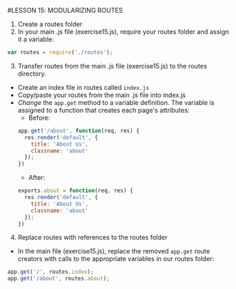 #LESSON 15: MODULARIZING ROUTES
1. Create a routes folder
2. In your main .js file (exercise15.js), require your routes folder and assign it a variable:
```javascript
var routes = require('./routes');
```
3. Transfer routes from the main .js file (exercise15.js) to the routes directory.
  * Create an index file in routes called `index.js`
  * Copy/paste your routes from the main .js file into index.js
  * *Change* the `app.get` method to a variable definition. The variable is assigned to a function that creates each page's attributes:
    * Before:
    ```javascript
    app.get('/about', function(req, res) {
      res.render('default', {
        title: 'About Us',
        classname: 'about'
      });
    })
    ```
    * After:
    ```javascript
    exports.about = function(req, res) {
      res.render('default', {
        title: 'About Us',
        classname: 'about'
      });
    })
    ```

4. Replace routes with references to the routes folder
  * In the main file (exercise15.js), replace the removed `app.get` route creators with calls to the appropriate variables in our routes folder:
  ```javascript
  app.get('/', routes.index);
  app.get('/about', routes.about);
  ```
